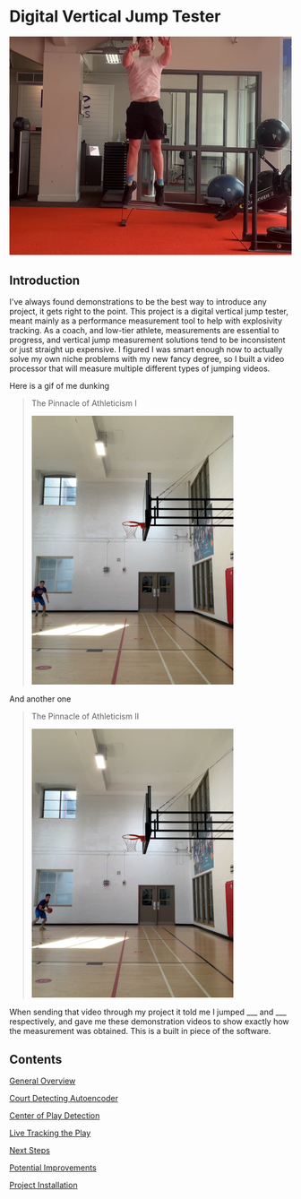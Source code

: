 # Digital Vertical Jump Tester
![Digital Vertical Jump Tester](doc_src/cover.jpg)

## Introduction

I've always found demonstrations to be the best way to introduce any project, it gets right to the point. This project is a digital vertical jump tester, meant mainly as a performance measurement tool to help with explosivity tracking. As a coach, and low-tier athlete, measurements are essential to progress, and vertical jump measurement solutions tend to be inconsistent or just straight up expensive. I figured I was smart enough now to actually solve my own niche problems with my new fancy degree, so I built a video processor that will measure multiple different types of jumping videos.

Here is a gif of me dunking

> The Pinnacle of Athleticism I
>
> ![Dunk A](doc_src/demo_gif_1.gif)

And another one

> The Pinnacle of Athleticism II
>
> ![Dunk B](doc_src/demo_gif_2.gif)

When sending that video through my project it told me I jumped ___ and ___ respectively, and gave me these demonstration videos to show exactly how the measurement was obtained. This is a built in piece of the software.

## Contents
[General Overview](https://github.com/ben-morehead/BasketballPlayTracking/blob/main/README.md#general-overview)

[Court Detecting Autoencoder](https://github.com/ben-morehead/BasketballPlayTracking/blob/main/README.md#court-detecting-autoencoder)

[Center of Play Detection](https://github.com/ben-morehead/BasketballPlayTracking/blob/main/README.md#center-of-play-detection)

[Live Tracking the Play](https://github.com/ben-morehead/BasketballPlayTracking/blob/main/README.md#live-tracking-the-play)

[Next Steps](https://github.com/ben-morehead/BasketballPlayTracking/blob/main/README.md#next-steps)

[Potential Improvements](https://github.com/ben-morehead/BasketballPlayTracking/blob/main/README.md#potential-improvements)

[Project Installation](https://github.com/ben-morehead/BasketballPlayTracking/blob/main/README.md#project-installation)
